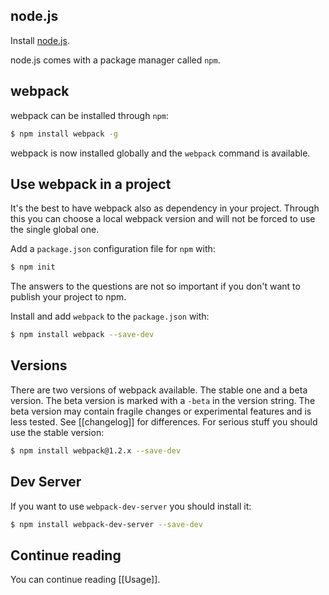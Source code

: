 ## node.js

Install [node.js](http://nodejs.org).

node.js comes with a package manager called `npm`.

## webpack

webpack can be installed through `npm`:

``` sh
$ npm install webpack -g
```

webpack is now installed globally and the `webpack` command is available.

## Use webpack in a project

It's the best to have webpack also as dependency in your project. Through this you can choose a local webpack version and will not be forced to use the single global one.

Add a `package.json` configuration file for `npm` with:

``` sh
$ npm init
```

The answers to the questions are not so important if you don't want to publish your project to npm.

Install and add `webpack` to the `package.json` with:

``` sh
$ npm install webpack --save-dev
```

## Versions

There are two versions of webpack available. The stable one and a beta version. The beta version is marked with a `-beta` in the version string. The beta version may contain fragile changes or experimental features and is less tested. See [[changelog]] for differences. For serious stuff you should use the stable version:

``` sh
$ npm install webpack@1.2.x --save-dev
```

## Dev Server
If you want to use `webpack-dev-server` you should install it:
``` sh
$ npm install webpack-dev-server --save-dev
```


## Continue reading

You can continue reading [[Usage]].